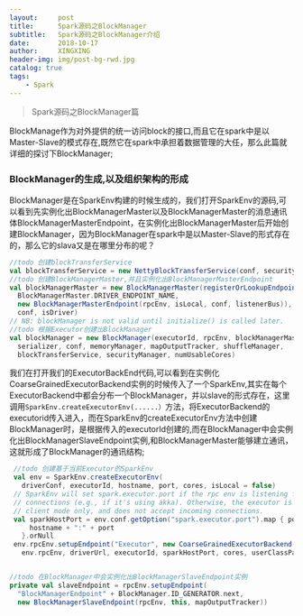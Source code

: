 ```yaml
---
layout:     post
title:      Spark源码之BlockManager
subtitle:   Spark源码之BlockManager介绍
date:       2018-10-17
author:     XINGXING
header-img: img/post-bg-rwd.jpg
catalog: true
tags:
    - Spark
---
```


>
>Spark源码之BlockManager篇
>


BlockManage作为对外提供的统一访问block的接口,而且它在spark中是以Master-Slave的模式存在,既然它在spark中承担着数据管理的大任，那么此篇就详细的探讨下BlockManager;


### BlockManager的生成,以及组织架构的形成

BlockManager是在SparkEnv构建的时候生成的，我们打开SparkEnv的源码,可以看到先实例化出BlockManagerMaster以及BlockManagerMaster的消息通讯体BlockManagerMasterEndpoint，在实例化出BlockManagerMaster后开始创建BlockManager，因为BlockManager在spark中是以Master-Slave的形式存在的，那么它的slava又是在哪里分布的呢？

```scala
//todo 创建blockTransferService
val blockTransferService = new NettyBlockTransferService(conf, securityManager, numUsableCores)
//todo 创建BlockManagerMaster,并且实例化出BlockManagerMasterEndpoint
val blockManagerMaster = new BlockManagerMaster(registerOrLookupEndpoint(
  BlockManagerMaster.DRIVER_ENDPOINT_NAME,
  new BlockManagerMasterEndpoint(rpcEnv, isLocal, conf, listenerBus)),
  conf, isDriver)
// NB: blockManager is not valid until initialize() is called later.
//todo 根据Executor创建出BlockManager
val blockManager = new BlockManager(executorId, rpcEnv, blockManagerMaster,
  serializer, conf, memoryManager, mapOutputTracker, shuffleManager,
  blockTransferService, securityManager, numUsableCores)

```

我们在打开我们的ExecutorBackEnd代码,可以看到在实例化CoarseGrainedExecutorBackend实例的时候传入了一个SparkEnv,其实在每个ExecutorBackend中都会分布一个BlockManager，并以slave的形式存在，这里调用`SparkEnv.createExecutorEnv(......）`方法，将ExecutorBackend的executorid传入进入，而在SparkEnv的createExecutorEnv方法中创建BlockManager时，是根据传入的executorId创建的,而在BlockManager中会实例化出BlockManagerSlaveEndpoint实例,和BlockManagerMaster能够建立通讯，这就形成了BlockManager的通讯结构;

```scala
 //todo 创建基于当前Executor的SparkEnv
 val env = SparkEnv.createExecutorEnv(
   driverConf, executorId, hostname, port, cores, isLocal = false)
 // SparkEnv will set spark.executor.port if the rpc env is listening for incoming
 // connections (e.g., if it's using akka). Otherwise, the executor is running in
 // client mode only, and does not accept incoming connections.
 val sparkHostPort = env.conf.getOption("spark.executor.port").map { port =>
     hostname + ":" + port
   }.orNull
 env.rpcEnv.setupEndpoint("Executor", new CoarseGrainedExecutorBackend(
   env.rpcEnv, driverUrl, executorId, sparkHostPort, cores, userClassPath, env))


//todo 在BlockManager中会实例化出BlockManagerSlaveEndpoint实例
private val slaveEndpoint = rpcEnv.setupEndpoint(
  "BlockManagerEndpoint" + BlockManager.ID_GENERATOR.next,
  new BlockManagerSlaveEndpoint(rpcEnv, this, mapOutputTracker))
```



